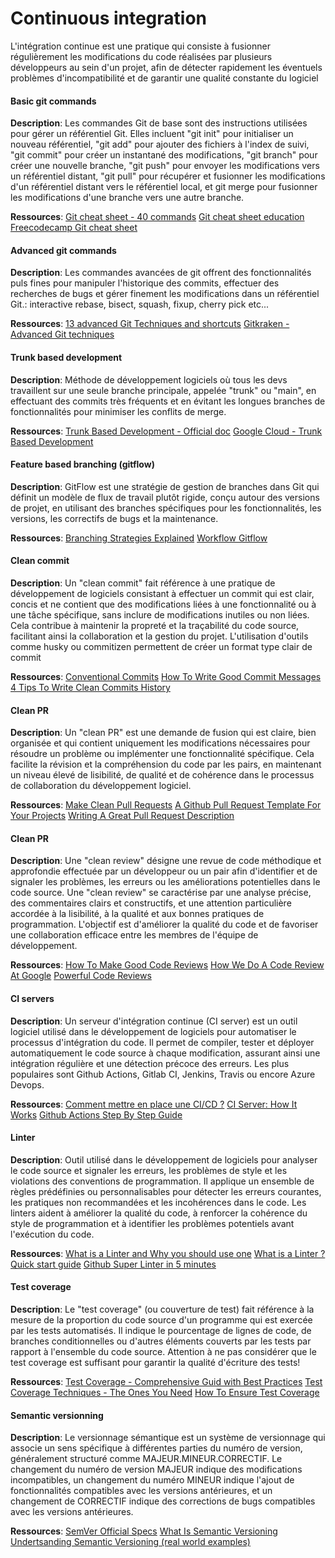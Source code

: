# Continuous integration
L'intégration continue est une pratique qui consiste à fusionner régulièrement les modifications du code réalisées par plusieurs développeurs au sein d'un projet, afin de détecter rapidement les éventuels problèmes d'incompatibilité et de garantir une qualité constante du logiciel


#### Basic git commands
**Description**: Les commandes Git de base sont des instructions utilisées pour gérer un référentiel Git. Elles incluent "git init" pour initialiser un nouveau référentiel, "git add" pour ajouter des fichiers à l'index de suivi, "git commit" pour créer un instantané des modifications, "git branch" pour créer une nouvelle branche, "git push" pour envoyer les modifications vers un référentiel distant, "git pull" pour récupérer et fusionner les modifications d'un référentiel distant vers le référentiel local, et git merge pour fusionner les modifications d'une branche vers une autre branche.

**Ressources**:
[Git cheat sheet - 40 commands](https://dev.to/ruppysuppy/git-cheat-sheet-with-40-commands-concepts-1m26)
[Git cheat sheet education](https://education.github.com/git-cheat-sheet-education.pdf)
[Freecodecamp Git cheat sheet](https://www.freecodecamp.org/news/git-cheat-sheet/)


#### Advanced git commands
**Description**: Les commandes avancées de git offrent des fonctionnalités puls fines pour manipuler l'historique des commits, effectuer des recherches de bugs et gérer finement les modifications dans un référentiel Git.: interactive rebase, bisect, squash, fixup, cherry pick etc...

**Ressources**:
[13 advanced Git Techniques and shortcuts](https://www.youtube.com/watch?v=ecK3EnyGD8o&ab_channel=Fireship)
[Gitkraken - Advanced Git techniques](https://www.gitkraken.com/learn/git/commands)

#### Trunk based development
**Description**: Méthode de développement logiciels où tous les devs travaillent sur une seule branche principale, appelée "trunk" ou "main", en effectuant des commits très fréquents et en évitant les longues branches de fonctionnalités pour minimiser les conflits de merge.

**Ressources**:
[Trunk Based Development - Official doc](https://trunkbaseddevelopment.com/)
[Google Cloud - Trunk Based Development](https://cloud.google.com/architecture/devops/devops-tech-trunk-based-development)

#### Feature based branching (gitflow)
**Description**: GitFlow est une stratégie de gestion de branches dans Git qui définit un modèle de flux de travail plutôt rigide, conçu autour des versions de projet, en utilisant des branches spécifiques pour les fonctionnalités, les versions, les correctifs de bugs et la maintenance.

**Ressources**:
[Branching Strategies Explained](https://www.youtube.com/watch?v=U_IFGpJDbeU&pp=ygUXdHJ1bmsgYmFzZWQgZGV2ZWxvcG1lbnQ%3D)
[Workflow Gitflow](https://www.atlassian.com/fr/git/tutorials/comparing-workflows/gitflow-workflow)

#### Clean commit
**Description**: Un "clean commit" fait référence à une pratique de développement de logiciels consistant à effectuer un commit qui est clair, concis et ne contient que des modifications liées à une fonctionnalité ou à une tâche spécifique, sans inclure de modifications inutiles ou non liées. Cela contribue à maintenir la propreté et la traçabilité du code source, facilitant ainsi la collaboration et la gestion du projet. L'utilisation d'outils comme husky ou commitizen permettent de créer un format type clair de commit

**Ressources**:
[Conventional Commits](https://www.conventionalcommits.org/en/v1.0.0/)
[How To Write Good Commit Messages](https://www.freecodecamp.org/news/writing-good-commit-messages-a-practical-guide/)
[4 Tips To Write Clean Commits History](https://levelup.gitconnected.com/4-tips-to-write-clean-commit-history-51155f7f23b9)

#### Clean PR
**Description**: Un "clean PR" est une demande de fusion qui est claire, bien organisée et qui contient uniquement les modifications nécessaires pour résoudre un problème ou implémenter une fonctionnalité spécifique. Cela facilite la révision et la compréhension du code par les pairs, en maintenant un niveau élevé de lisibilité, de qualité et de cohérence dans le processus de collaboration du développement logiciel.

**Ressources**:
[Make Clean Pull Requests](https://hackernoon.com/make-clean-pull-requests-version-control-and-collaboration-420ecff2e7b5)
[A Github Pull Request Template For Your Projects](https://embeddedartistry.com/blog/2017/08/04/a-github-pull-request-template-for-your-projects/)
[Writing A Great Pull Request Description](https://www.pullrequest.com/blog/writing-a-great-pull-request-description/)

#### Clean PR
**Description**: Une "clean review" désigne une revue de code méthodique et approfondie effectuée par un développeur ou un pair afin d'identifier et de signaler les problèmes, les erreurs ou les améliorations potentielles dans le code source. Une "clean review" se caractérise par une analyse précise, des commentaires clairs et constructifs, et une attention particulière accordée à la lisibilité, à la qualité et aux bonnes pratiques de programmation. L'objectif est d'améliorer la qualité du code et de favoriser une collaboration efficace entre les membres de l'équipe de développement.

**Ressources**:
[How To Make Good Code Reviews](https://stackoverflow.blog/2019/09/30/how-to-make-good-code-reviews-better/)
[How We Do A Code Review At Google](https://google.github.io/eng-practices/review/reviewer/)
[Powerful Code Reviews](https://medium.com/geekculture/how-to-do-a-good-code-review-1598497849e0)

#### CI servers
**Description**: Un serveur d'intégration continue (CI server) est un outil logiciel utilisé dans le développement de logiciels pour automatiser le processus d'intégration du code. Il permet de compiler, tester et déployer automatiquement le code source à chaque modification, assurant ainsi une intégration régulière et une détection précoce des erreurs. Les plus populaires sont Github Actions, Gitlab CI, Jenkins, Travis ou encore Azure Devops.

**Ressources**:
[Comment mettre en place une CI/CD ?](https://www.youtube.com/watch?v=5PDm7AY_-FA&pp=ygUbcXUnZXN0IGNlIHF1J3VuIGNkIHBpcGVsaW5l)
[CI Server: How It Works](https://about.gitlab.com/topics/ci-cd/continuous-integration-server/)
[Github Actions Step By Step Guide](https://codefresh.io/learn/continuous-integration/ci-server-how-it-works/)

#### Linter
**Description**: Outil utilisé dans le développement de logiciels pour analyser le code source et signaler les erreurs, les problèmes de style et les violations des conventions de programmation. Il applique un ensemble de règles prédéfinies ou personnalisables pour détecter les erreurs courantes, les pratiques non recommandées et les incohérences dans le code. Les linters aident à améliorer la qualité du code, à renforcer la cohérence du style de programmation et à identifier les problèmes potentiels avant l'exécution du code.

**Ressources**:
[What is a Linter and Why you should use one](https://www.youtube.com/watch?v=HDQXWr5TOnI&pp=ygUQd2hhdCBpcyBhIGxpbnRlcg%3D%3D)
[What is a Linter ? Quick start guide](https://www.testim.io/blog/what-is-a-linter-heres-a-definition-and-quick-start-guide/)
[Github Super Linter in 5 minutes](https://www.youtube.com/watch?v=fL8de_m8imY&pp=ygUQd2hhdCBpcyBhIGxpbnRlcg%3D%3D)

#### Test coverage
**Description**: Le "test coverage" (ou couverture de test) fait référence à la mesure de la proportion du code source d'un programme qui est exercée par les tests automatisés. Il indique le pourcentage de lignes de code, de branches conditionnelles ou d'autres éléments couverts par les tests par rapport à l'ensemble du code source. Attention à ne pas considérer que le test coverage est suffisant pour garantir la qualité d'écriture des tests!

**Ressources**:
[Test Coverage - Comprehensive Guid with Best Practices](https://www.lambdatest.com/learning-hub/test-coverage)
[Test Coverage Techniques - The Ones You Need](https://www.testim.io/blog/test-coverage-techniques/)
[How To Ensure Test Coverage](https://www.testim.io/blog/how-to-ensure-test-coverage/)

#### Semantic versionning
**Description**: Le versionnage sémantique est un système de versionnage qui associe un sens spécifique à différentes parties du numéro de version, généralement structuré comme MAJEUR.MINEUR.CORRECTIF. Le changement du numéro de version MAJEUR indique des modifications incompatibles, un changement du numéro MINEUR indique l'ajout de fonctionnalités compatibles avec les versions antérieures, et un changement de CORRECTIF indique des corrections de bugs compatibles avec les versions antérieures.

**Ressources**:
[SemVer Official Specs](https://semver.org/)
[What Is Semantic Versioning](https://www.howtogeek.com/devops/what-is-semantic-versioning)
[Undertsanding Semantic Versioning (real world examples)](https://www.youtube.com/watch?v=1zBzkT7QCmA&pp=ygUZcHJhY3RpY2FsIGd1aWRlIHRvIHNlbXZlcg%3D%3D)
